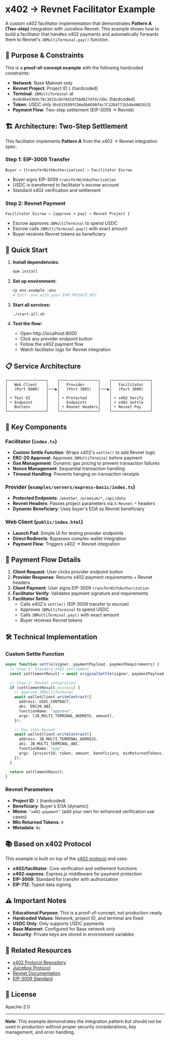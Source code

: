 # x402 → Revnet Facilitator Example

A custom x402 facilitator implementation that demonstrates **Pattern A (Two-step)** integration with Juicebox Revnet. This example shows how to build a facilitator that handles x402 payments and automatically forwards them to Revnet's `JBMultiTerminal.pay()` function.

## 🎯 **Purpose & Constraints**

This is a **proof-of-concept example** with the following hardcoded constraints:

- **Network**: Base Mainnet only
- **Revnet Project**: Project ID `1` (hardcoded)
- **Terminal**: `JBMultiTerminal` at `0xdb9644369c79c3633cde70d2df50d827d7dc7dbc` (hardcoded)
- **Token**: USDC only (`0x833589fCD6eDb6E08f4c7C32D4f71b54bdA02913`)
- **Payment Flow**: Two-step settlement (EIP-3009 → Revnet)

## 🏗️ **Architecture: Two-Step Settlement**

This facilitator implements **Pattern A** from the x402 → Revnet integration spec:

### **Step 1: EIP-3009 Transfer**

```
Buyer → [transferWithAuthorization] → Facilitator Escrow
```

- Buyer signs EIP-3009 `transferWithAuthorization`
- USDC is transferred to facilitator's escrow account
- Standard x402 verification and settlement

### **Step 2: Revnet Payment**

```
Facilitator Escrow → [approve + pay] → Revnet Project 1
```

- Escrow approves `JBMultiTerminal` to spend USDC
- Escrow calls `JBMultiTerminal.pay()` with exact amount
- Buyer receives Revnet tokens as beneficiary

## 🚀 **Quick Start**

1. **Install dependencies:**

   ```bash
   npm install
   ```

2. **Set up environment:**

   ```bash
   cp env.example .env
   # Edit .env with your EVM_PRIVATE_KEY
   ```

3. **Start all services:**

   ```bash
   ./start-all.sh
   ```

4. **Test the flow:**
   - Open http://localhost:8000
   - Click any provider endpoint button
   - Follow the x402 payment flow
   - Watch facilitator logs for Revnet integration

## 📋 **Service Architecture**

```
┌─────────────────┐    ┌─────────────────┐    ┌─────────────────┐
│   Web Client    │    │   Provider      │    │   Facilitator   │
│   (Port 8000)   │───▶│   (Port 3001)   │───▶│   (Port 3000)   │
│                 │    │                 │    │                 │
│ • Test UI       │    │ • Protected     │    │ • x402 Verify   │
│ • Endpoint      │    │   Endpoints     │    │ • x402 Settle   │
│   Buttons       │    │ • Revnet Headers│    │ • Revnet Pay    │
└─────────────────┘    └─────────────────┘    └─────────────────┘
```

## 🔧 **Key Components**

### **Facilitator (`index.ts`)**

- **Custom Settle Function**: Wraps x402's `settle()` to add Revnet logic
- **ERC-20 Approval**: Approves `JBMultiTerminal` before payment
- **Gas Management**: Dynamic gas pricing to prevent transaction failures
- **Nonce Management**: Sequential transaction handling
- **Timeout Handling**: Prevents hanging on transaction receipts

### **Provider (`examples/servers/express-basic/index.ts`)**

- **Protected Endpoints**: `/weather`, `/premium/*`, `/api/data`
- **Revnet Headers**: Passes project parameters via `X-Revnet-*` headers
- **Dynamic Beneficiary**: Uses buyer's EOA as Revnet beneficiary

### **Web Client (`public/index.html`)**

- **Launch Pad**: Simple UI for testing provider endpoints
- **Direct Redirects**: Bypasses complex wallet integration
- **Payment Flow**: Triggers x402 → Revnet integration

## 🔄 **Payment Flow Details**

1. **Client Request**: User clicks provider endpoint button
2. **Provider Response**: Returns x402 payment requirements + Revnet headers
3. **Client Payment**: User signs EIP-3009 `transferWithAuthorization`
4. **Facilitator Verify**: Validates payment signature and requirements
5. **Facilitator Settle**:
   - Calls x402's `settle()` (EIP-3009 transfer to escrow)
   - Approves `JBMultiTerminal` to spend USDC
   - Calls `JBMultiTerminal.pay()` with exact amount
   - Buyer receives Revnet tokens

## 🛠️ **Technical Implementation**

### **Custom Settle Function**

```typescript
async function settle(signer, paymentPayload, paymentRequirements) {
  // Step 1: Standard x402 settlement
  const settlementResult = await originalSettle(signer, paymentPayload, paymentRequirements);

  // Step 2: Revnet integration
  if (settlementResult.success) {
    // Approve JBMultiTerminal
    await walletClient.writeContract({
      address: USDC_CONTRACT,
      abi: ERC20_ABI,
      functionName: "approve",
      args: [JB_MULTI_TERMINAL_ADDRESS, amount],
    });

    // Pay into Revnet
    await walletClient.writeContract({
      address: JB_MULTI_TERMINAL_ADDRESS,
      abi: JB_MULTI_TERMINAL_ABI,
      functionName: "pay",
      args: [projectId, token, amount, beneficiary, minReturnedTokens, memo, metadata],
    });
  }

  return settlementResult;
}
```

### **Revnet Parameters**

- **Project ID**: `1` (hardcoded)
- **Beneficiary**: Buyer's EOA (dynamic)
- **Memo**: `"x402-payment"` (add your own for enhanced verification use cases)
- **Min Returned Tokens**: `0`
- **Metadata**: `0x`

## 📚 **Based on x402 Protocol**

This example is built on top of the [x402 protocol](https://github.com/coinbase/x402) and uses:

- **x402/facilitator**: Core verification and settlement functions
- **x402-express**: Express.js middleware for payment protection
- **EIP-3009**: Standard for transfer with authorization
- **EIP-712**: Typed data signing

## ⚠️ **Important Notes**

- **Educational Purpose**: This is a proof-of-concept, not production-ready
- **Hardcoded Values**: Network, project ID, and terminal are fixed
- **USDC Only**: Only supports USDC payments
- **Base Mainnet**: Configured for Base network only
- **Security**: Private keys are stored in environment variables

## 🔗 **Related Resources**

- [x402 Protocol Repository](https://github.com/coinbase/x402)
- [Juicebox Protocol](https://juicebox.money)
- [Revnet Documentation](https://revnet.juicebox.money)
- [EIP-3009 Standard](https://eips.ethereum.org/EIPS/eip-3009)

## 📄 **License**

Apache-2.0

---

**Note**: This example demonstrates the integration pattern but should not be used in production without proper security considerations, key management, and error handling.
